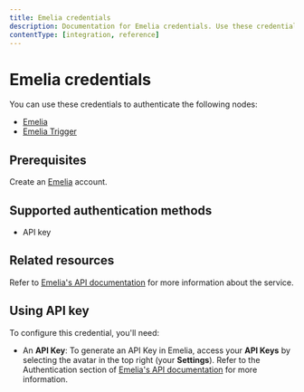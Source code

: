```yaml
---
title: Emelia credentials
description: Documentation for Emelia credentials. Use these credentials to authenticate Emelia in n8n, a workflow automation platform.
contentType: [integration, reference]
---
```


# Emelia credentials

You can use these credentials to authenticate the following nodes:

- [Emelia](/integrations/builtin/app-nodes/n8n-nodes-base.emelia.md)
- [Emelia Trigger](/integrations/builtin/trigger-nodes/n8n-nodes-base.emeliatrigger.md)

## Prerequisites

Create an [Emelia](https://emelia.io) account.

## Supported authentication methods

- API key

## Related resources

Refer to [Emelia's API documentation](https://docs.emelia.io/) for more information about the service.

## Using API key

To configure this credential, you'll need:

- An **API Key**: To generate an API Key in Emelia, access your **API Keys** by selecting the avatar in the top right (your **Settings**). Refer to the Authentication section of [Emelia's API documentation](https://docs.emelia.io/) for more information.

